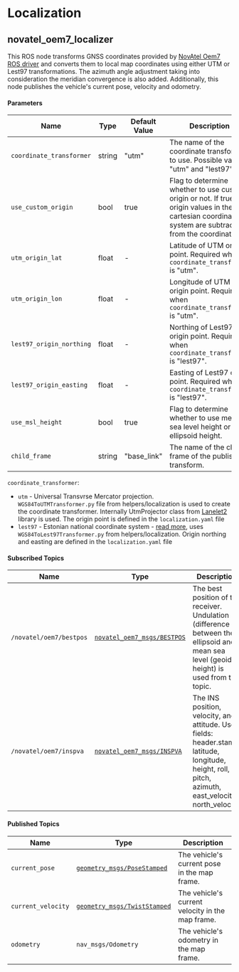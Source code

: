 # Localization


## novatel_oem7_localizer

This ROS node transforms GNSS coordinates provided by [NovAtel Oem7 ROS driver](http://wiki.ros.org/novatel_oem7_driver) and converts them to local map coordinates using either UTM or Lest97 transformations. The azimuth angle adjustment taking into consideration the meridian convergence is also added. Additionally, this node publishes the vehicle's current pose, velocity and odometry.


#### Parameters

| Name                    | Type    | Default Value | Description                                                  |
| -----------------------| ------- | ------------- | ------------------------------------------------------------ |
| `coordinate_transformer`| string  | "utm"         |  The name of the coordinate transformer to use. Possible values: "utm" and "lest97" |
| `use_custom_origin`     | bool    | true          | Flag to determine whether to use custom origin or not. If true, origin values in the cartesian coordinate system are subtracted from the coordinates.      |
| `utm_origin_lat`        | float   | -            | Latitude of UTM origin point. Required when `coordinate_transformer` is "utm". |
| `utm_origin_lon`        | float   | -            | Longitude of UTM origin point. Required when `coordinate_transformer` is "utm". |
| `lest97_origin_northing`| float   | -            | Northing of Lest97 origin point. Required when `coordinate_transformer` is "lest97". |
| `lest97_origin_easting` | float   | -            | Easting of Lest97 origin point. Required when `coordinate_transformer` is "lest97". |
| `use_msl_height`        | bool    | true         | Flag to determine whether to use mean sea level height or ellipsoid height. |
| `child_frame`           | string  | "base_link"  | The name of the child frame of the published transform. |


`coordinate_transformer`:
  * `utm` - Universal Transvrse Mercator projection. `WGS84ToUTMTransformer.py` file from helpers/localization is used to create the coordinate transformer. Internally UtmProjector class from [Lanelet2](https://github.com/fzi-forschungszentrum-informatik/Lanelet2/tree/master/lanelet2_projection) library is used. The origin point is defined in the `localization.yaml` file
  * `lest97` - Estonian national coordinate system - [read more](https://epsg.io/3301), uses `WGS84ToLest97Transformer.py` from helpers/localization. Origin northing and easting are defined in the `localization.yaml` file


#### Subscribed Topics

| Name                 | Type                                         | Description                                                   |
| --------------------| ---------------------------------------------| ------------------------------------------------------------- |
| `/novatel/oem7/bestpos`| [`novatel_oem7_msgs/BESTPOS`](http://docs.ros.org/en/jade/api/novatel_msgs/html/msg/BESTPOS.html)                 | The best position of the receiver. Undulation (difference between the ellipsoid and mean sea level (geoid) height) is used from this topic. |
| `/novatel/oem7/inspva` | [`novatel_oem7_msgs/INSPVA`](https://docs.novatel.com/OEM7/Content/SPAN_Logs/INSPVA.htm)                  | The INS position, velocity, and attitude. Used fields: header.stamp, latitude, longitude, height, roll, pitch, azimuth, east_velocity, north_velocity |


#### Published Topics

| Name                 | Type                                        | Description                                                   |
| --------------------| --------------------------------------------| ------------------------------------------------------------- |
| `current_pose`       | [`geometry_msgs/PoseStamped`](http://docs.ros.org/en/noetic/api/geometry_msgs/html/msg/PoseStamped.html)                   | The vehicle's current pose in the map frame.                  |
| `current_velocity`   | [`geometry_msgs/TwistStamped`](http://docs.ros.org/en/noetic/api/geometry_msgs/html/msg/TwistStamped.html)                  | The vehicle's current velocity in the map frame.              |
| `odometry`           | `nav_msgs/Odometry`                          | The vehicle's odometry in the map frame.                      |
